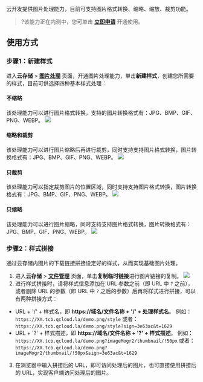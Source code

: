 云开发提供图片处理能力，目前可支持图片格式转换、缩略、缩放、裁剪功能。
>?该能力正在内测中，您可单击 [**立即申请**](https://cloud.tencent.com/apply/p/8jv0oyqg9uo) 开通使用。

## 使用方式
### 步骤1：新建样式
进入**云存储** > [**图片处理**](https://console.cloud.tencent.com/tcb/storage/index?tabId=ci) 页面，开通图片处理能力，单击**新建样式**，创建您所需要的样式，目前可供选择四种基本样式处理：
#### 不缩略
  该处理能力可以进行图片格式转换，支持的图片转换格式有：JPG、BMP、GIF、PNG、WEBP。
  ![](https://main.qcloudimg.com/raw/8f5e93efe2fa86483889345a2de4fe21.png)
#### 缩略和裁剪
  该处理能力可以进行图片缩略后再进行裁剪，同时支持支持图片格式转换，图片转换格式有：JPG、BMP、GIF、PNG、WEBP。
  ![](https://main.qcloudimg.com/raw/eaf5a1c9fe9384f98717984903590431.png)
#### 只裁剪
  该处理能力可以指定裁剪图片的位置区域，同时支持支持图片格式转换，图片转换格式有：JPG、BMP、GIF、PNG、WEBP。
  ![](https://main.qcloudimg.com/raw/e1fa501f0678962b66cc54ad5d9f04f8.png)
#### 只缩略
  该处理能力可以进行图片缩略，同时支持支持图片格式转换，图片转换格式有：JPG、BMP、GIF、PNG、WEBP。
  ![](https://main.qcloudimg.com/raw/7e63441b588f51e82f4280e3186c0e78.png)
	
### 步骤2：样式拼接
通过云存储内图片的下载链接拼接设定好的样式，从而实现基础图片处理。
1. 进入**云存储** > [**文件管理**](https://console.cloud.tencent.com/tcb/storage/index?tabId=file) 页面，单击**复制临时链接**进行图片链接的复制。
![](https://main.qcloudimg.com/raw/a96cb0ac82da5144e982fba366576333.png)
2. 进行样式拼接时，请将样式信息添加在 URL 参数之前（即 URL 中 `?` 之前），或者删除 URL 的参数（即 URL 中 `?` 之后的参数）后再将样式进行拼接，可以有两种拼接方式：
 - URL + '/' + 样式名，即 **https://域名/文件名称 + '/' + 处理样式名**。
 例如：`https://XX.tcb.qcloud.la/demo.png/style` 
 或者：`https://XX.tcb.qcloud.la/demo.png/style?sign=3e63ac&t=1629`
 - URL + '?' + 样式描述，即 **https://域名/文件名称 + '?' + 样式描述**。
 例如：`https://XX.tcb.qcloud.la/demo.png?imageMogr2/thumbnail/!50px`
 或者：`https://XX.tcb.qcloud.la/demo.png?imageMogr2/thumbnail/!50px&sign=3e63ac&t=1629`
3. 在浏览器中输入拼接后的 URL，即可访问处理后的图片，也可直接使用拼接后的 URL，实现客户端访问处理后的图片。
